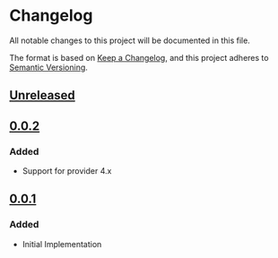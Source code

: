 # Changelog

All notable changes to this project will be documented in this file.

The format is based on [Keep a Changelog](https://keepachangelog.com/en/1.0.0/),
and this project adheres to [Semantic Versioning](https://semver.org/spec/v2.0.0.html).

## [Unreleased]

## [0.0.2]

### Added

- Support for provider 4.x

## [0.0.1]

### Added

- Initial Implementation

<!-- markdown-link-check-disable -->

[unreleased]: https://github.com/mineiros-io/terraform-google-artifact-registry-repository/compare/v0.0.2...HEAD
[0.0.2]: https://github.com/mineiros-io/terraform-google-artifact-registry-repository/compare/v0.0.1...v0.0.2
[0.0.1]: https://github.com/mineiros-io/terraform-google-artifact-registry-repository/releases/tag/v0.0.1

<!-- markdown-link-check-disabled -->

